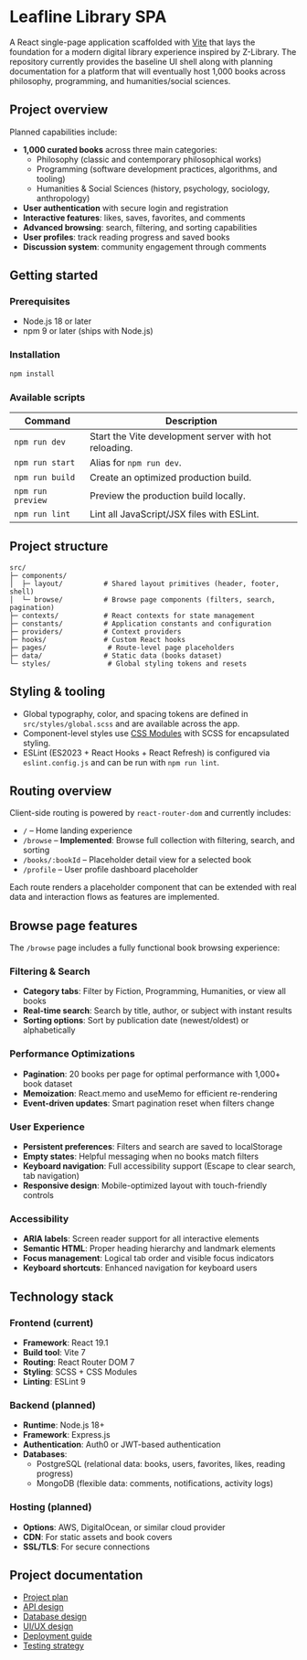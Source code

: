 # Leafline Library SPA

A React single-page application scaffolded with [Vite](https://vite.dev) that
lays the foundation for a modern digital library experience inspired by
Z-Library. The repository currently provides the baseline UI shell along with
planning documentation for a platform that will eventually host 1,000 books
across philosophy, programming, and humanities/social sciences.

## Project overview

Planned capabilities include:
- **1,000 curated books** across three main categories:
  - Philosophy (classic and contemporary philosophical works)
  - Programming (software development practices, algorithms, and tooling)
  - Humanities & Social Sciences (history, psychology, sociology, anthropology)
- **User authentication** with secure login and registration
- **Interactive features**: likes, saves, favorites, and comments
- **Advanced browsing**: search, filtering, and sorting capabilities
- **User profiles**: track reading progress and saved books
- **Discussion system**: community engagement through comments

## Getting started

### Prerequisites

- Node.js 18 or later
- npm 9 or later (ships with Node.js)

### Installation

```bash
npm install
```

### Available scripts

| Command           | Description                                           |
| ----------------- | ----------------------------------------------------- |
| `npm run dev`     | Start the Vite development server with hot reloading. |
| `npm run start`   | Alias for `npm run dev`.                              |
| `npm run build`   | Create an optimized production build.                 |
| `npm run preview` | Preview the production build locally.                 |
| `npm run lint`    | Lint all JavaScript/JSX files with ESLint.            |

## Project structure

```
src/
├─ components/
│  ├─ layout/          # Shared layout primitives (header, footer, shell)
│  └─ browse/          # Browse page components (filters, search, pagination)
├─ contexts/           # React contexts for state management
├─ constants/          # Application constants and configuration
├─ providers/          # Context providers
├─ hooks/              # Custom React hooks
├─ pages/               # Route-level page placeholders
├─ data/               # Static data (books dataset)
└─ styles/              # Global styling tokens and resets
```

## Styling & tooling

- Global typography, color, and spacing tokens are defined in
  `src/styles/global.scss` and are available across the app.
- Component-level styles use [CSS Modules](https://vite.dev/guide/features.html#css-modules)
  with SCSS for encapsulated styling.
- ESLint (ES2023 + React Hooks + React Refresh) is configured via
  `eslint.config.js` and can be run with `npm run lint`.

## Routing overview

Client-side routing is powered by `react-router-dom` and currently includes:

- `/` – Home landing experience
- `/browse` – **Implemented**: Browse full collection with filtering, search, and sorting
- `/books/:bookId` – Placeholder detail view for a selected book
- `/profile` – User profile dashboard placeholder

Each route renders a placeholder component that can be extended with real data
and interaction flows as features are implemented.

## Browse page features

The `/browse` page includes a fully functional book browsing experience:

### Filtering & Search
- **Category tabs**: Filter by Fiction, Programming, Humanities, or view all books
- **Real-time search**: Search by title, author, or subject with instant results
- **Sorting options**: Sort by publication date (newest/oldest) or alphabetically

### Performance Optimizations
- **Pagination**: 20 books per page for optimal performance with 1,000+ book dataset
- **Memoization**: React.memo and useMemo for efficient re-rendering
- **Event-driven updates**: Smart pagination reset when filters change

### User Experience
- **Persistent preferences**: Filters and search are saved to localStorage
- **Empty states**: Helpful messaging when no books match filters
- **Keyboard navigation**: Full accessibility support (Escape to clear search, tab navigation)
- **Responsive design**: Mobile-optimized layout with touch-friendly controls

### Accessibility
- **ARIA labels**: Screen reader support for all interactive elements
- **Semantic HTML**: Proper heading hierarchy and landmark elements
- **Focus management**: Logical tab order and visible focus indicators
- **Keyboard shortcuts**: Enhanced navigation for keyboard users

## Technology stack

### Frontend (current)
- **Framework**: React 19.1
- **Build tool**: Vite 7
- **Routing**: React Router DOM 7
- **Styling**: SCSS + CSS Modules
- **Linting**: ESLint 9

### Backend (planned)
- **Runtime**: Node.js 18+
- **Framework**: Express.js
- **Authentication**: Auth0 or JWT-based authentication
- **Databases**:
  - PostgreSQL (relational data: books, users, favorites, likes, reading progress)
  - MongoDB (flexible data: comments, notifications, activity logs)

### Hosting (planned)
- **Options**: AWS, DigitalOcean, or similar cloud provider
- **CDN**: For static assets and book covers
- **SSL/TLS**: For secure connections

## Project documentation

- [Project plan](docs/PROJECT_PLAN.md)
- [API design](docs/API_DESIGN.md)
- [Database design](docs/DATABASE_DESIGN.md)
- [UI/UX design](docs/UI_UX_DESIGN.md)
- [Deployment guide](docs/DEPLOYMENT_GUIDE.md)
- [Testing strategy](docs/TESTING_STRATEGY.md)
